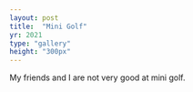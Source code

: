 ```yaml
---
layout: post
title:  "Mini Golf"
yr: 2021
type: "gallery"
height: "300px"
---
```


My friends and I are not very good at mini golf.